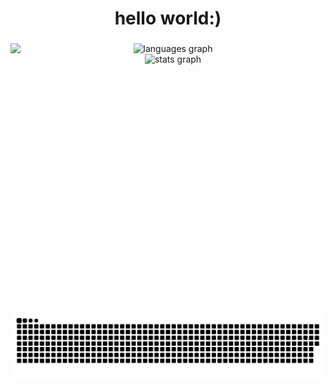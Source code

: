 <h1 align="center">hello world:)</h1>

###

<img align="left" height="430" src="https://i.imgflip.com/9k7n0r.gif"  />

###

<div align="center">
  <img src="https://github-readme-stats.vercel.app/api/top-langs?username=rdmistra&locale=en&hide_title=true&layout=compact&card_width=320&langs_count=10&theme=buefy&hide_border=true&order=2&custom_title=Hello,%20YOU" height="200" alt="languages graph" /> <br>
  <img src="https://github-readme-stats.vercel.app/api?username=rdmistra&hide_title=true&hide_rank=false&show_icons=true&include_all_commits=true&count_private=true&disable_animations=false&theme=buefy&locale=en&hide_border=true&order=1" height="205" alt="stats graph"  />
</div>

###

<img src="https://raw.githubusercontent.com/rdmistra/rdmistra/output/snake.svg" alt="Snake animation" />

###
